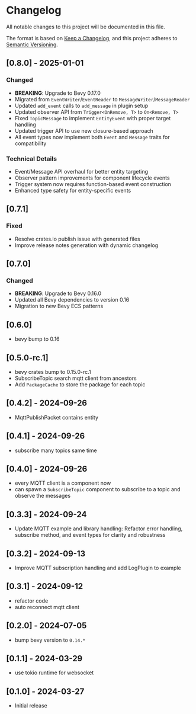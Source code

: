 # Changelog

All notable changes to this project will be documented in this file.

The format is based on [Keep a Changelog](https://keepachangelog.com/en/1.0.0/),
and this project adheres to [Semantic Versioning](https://semver.org/spec/v2.0.0.html).

## [0.8.0] - 2025-01-01

### Changed
- **BREAKING**: Upgrade to Bevy 0.17.0
- Migrated from `EventWriter`/`EventReader` to `MessageWriter`/`MessageReader`
- Updated `add_event` calls to `add_message` in plugin setup
- Updated observer API from `Trigger<OnRemove, T>` to `On<Remove, T>`
- Fixed `TopicMessage` to implement `EntityEvent` with proper target handling
- Updated trigger API to use new closure-based approach
- All event types now implement both `Event` and `Message` traits for compatibility

### Technical Details
- Event/Message API overhaul for better entity targeting
- Observer pattern improvements for component lifecycle events
- Trigger system now requires function-based event construction
- Enhanced type safety for entity-specific events

## [0.7.1]

### Fixed
- Resolve crates.io publish issue with generated files
- Improve release notes generation with dynamic changelog

## [0.7.0]

### Changed
- **BREAKING**: Upgrade to Bevy 0.16.0
- Updated all Bevy dependencies to version 0.16
- Migration to new Bevy ECS patterns

## [0.6.0]

- bevy bump to 0.16

## [0.5.0-rc.1]

- bevy crates bump to 0.15.0-rc.1
- SubscribeTopic search mqtt client from ancestors
- Add `PackageCache` to store the package for each topic

## [0.4.2] - 2024-09-26

- MqttPublishPacket contains entity

## [0.4.1] - 2024-09-26

- subscribe many topics same time

## [0.4.0] - 2024-09-26

- every MQTT client is a component now
- can spawn a `SubscribeTopic` component to subscribe to a topic and observe the messages

## [0.3.3] - 2024-09-24

- Update MQTT example and library handling: Refactor error handling, subscribe method, and event types for clarity and
  robustness

## [0.3.2] - 2024-09-13

- Improve MQTT subscription handling and add LogPlugin to example

## [0.3.1] - 2024-09-12

- refactor code
- auto reconnect mqtt client

## [0.2.0] - 2024-07-05

- bump bevy version to `0.14.*`

## [0.1.1] - 2024-03-29

- use tokio runtime for websocket

## [0.1.0] - 2024-03-27

- Initial release